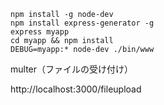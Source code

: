 ```
npm install -g node-dev
npm install express-generator -g
express myapp
cd myapp && npm install
DEBUG=myapp:* node-dev ./bin/www
```

multer（ファイルの受け付け）

http://localhost:3000/fileupload